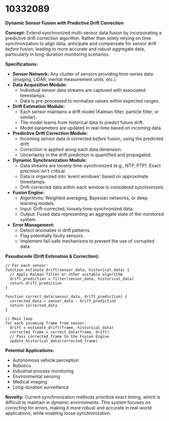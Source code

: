 # 10332089

**Dynamic Sensor Fusion with Predictive Drift Correction**

**Concept:** Extend synchronized multi-sensor data fusion by incorporating a predictive drift correction algorithm. Rather than solely relying on time synchronization to align data, anticipate and compensate for sensor drift *before* fusion, leading to more accurate and robust aggregate data, particularly in long-duration monitoring scenarios.

**Specifications:**

*   **Sensor Network:** Any cluster of sensors providing time-series data (imaging, LiDAR, inertial measurement units, etc.).
*   **Data Acquisition Module:**
    *   Individual sensor data streams are captured with associated timestamps.
    *   Data is pre-processed to normalize values within expected ranges.
*   **Drift Estimation Module:**
    *   Each sensor maintains a drift model (Kalman filter, particle filter, or similar).
    *   The model learns from historical data to predict future drift.
    *   Model parameters are updated in real-time based on incoming data.
*   **Predictive Drift Correction Module:**
    *   Incoming sensor data is corrected *before* fusion, using the predicted drift.
    *   Correction is applied along each data dimension.
    *   Uncertainty in the drift prediction is quantified and propagated.
*   **Dynamic Synchronization Module:**
    *   Data streams are loosely time-synchronized (e.g., NTP, PTP). Exact precision isn't critical.
    *   Data is organized into 'event windows' based on approximate timestamps.
    *   Drift-corrected data within each window is considered synchronized.
*   **Fusion Engine:**
    *   Algorithms: Weighted averaging, Bayesian networks, or deep learning models.
    *   Input: Drift-corrected, loosely time-synchronized data.
    *   Output: Fused data representing an aggregate state of the monitored system.
*   **Error Management:**
    *   Detect anomalies in drift patterns.
    *   Flag potentially faulty sensors.
    *   Implement fail-safe mechanisms to prevent the use of corrupted data.

**Pseudocode (Drift Estimation & Correction):**

```
// For each sensor:
function estimate_drift(sensor_data, historical_data) {
  // Apply Kalman filter or other suitable algorithm
  drift_prediction = filter(sensor_data, historical_data)
  return drift_prediction
}

function correct_data(sensor_data, drift_prediction) {
  corrected_data = sensor_data - drift_prediction
  return corrected_data
}

// Main loop
for each incoming frame from sensor:
  drift = estimate_drift(frame, historical_data)
  corrected_frame = correct_data(frame, drift)
  // Pass corrected_frame to the Fusion Engine
  update_historical_data(corrected_frame)
```

**Potential Applications:**

*   Autonomous vehicle perception
*   Robotics
*   Industrial process monitoring
*   Environmental sensing
*   Medical imaging
*   Long-duration surveillance

**Novelty:** Current synchronization methods prioritize exact timing, which is difficult to maintain in dynamic environments. This system focuses on *correcting* for errors, making it more robust and accurate in real-world applications, while enabling loose synchronization.
